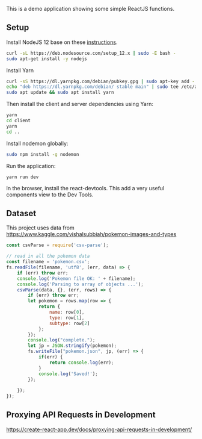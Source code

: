 This is a demo application showing some simple ReactJS functions.

## Setup
Install NodeJS 12 base on these [instructions](https://github.com/nodesource/distributions/blob/master/README.md#deb).
```bash
curl -sL https://deb.nodesource.com/setup_12.x | sudo -E bash -
sudo apt-get install -y nodejs
```
Install Yarn
```bash
curl -sS https://dl.yarnpkg.com/debian/pubkey.gpg | sudo apt-key add -
echo "deb https://dl.yarnpkg.com/debian/ stable main" | sudo tee /etc/apt/sources.list.d/yarn.list
sudo apt update && sudo apt install yarn
```
Then install the client and server dependencies using Yarn:
```bash
yarn
cd client
yarn
cd ..
```
Install nodemon globally:
```bash
sudo npm install -g nodemon
```
Run the application:
```
yarn run dev
```
In the browser, install the react-devtools.  This add a very useful components view to the Dev Tools.

## Dataset
This project uses data from https://www.kaggle.com/vishalsubbiah/pokemon-images-and-types

```javascript
const csvParse = require('csv-parse');

// read in all the pokemon data
const filename = 'pokemon.csv';
fs.readFile(filename, 'utf8', (err, data) => {
    if (err) throw err;
    console.log('Pokemon file OK: ' + filename);
    console.log('Parsing to array of objects ...');
    csvParse(data, {}, (err, rows) => {
        if (err) throw err;
        let pokemon = rows.map(row => {
            return {
                name: row[0],
                type: row[1],
                subtype: row[2]
            };
        });
        console.log("complete.");
        let jp = JSON.stringify(pokemon);
        fs.writeFile("pokemon.json", jp, (err) => {
            if(err) {
                return console.log(err);
            }
            console.log('Saved!');
        });
        
    });
});
```

## Proxying API Requests in Development
https://create-react-app.dev/docs/proxying-api-requests-in-development/